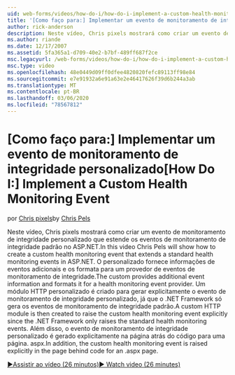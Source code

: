```yaml
---
uid: web-forms/videos/how-do-i/how-do-i-implement-a-custom-health-monitoring-event
title: '[Como faço para:] Implementar um evento de monitoramento de integridade personalizado | Microsoft Docs'
author: rick-anderson
description: Neste vídeo, Chris pixels mostrará como criar um evento de monitoramento de integridade personalizado que estende os eventos de monitoramento de integridade padrão no ASP.NET. O pro personalizado...
ms.author: riande
ms.date: 12/17/2007
ms.assetid: 5fa365a1-d709-40e2-b7bf-489ff687f2ce
msc.legacyurl: /web-forms/videos/how-do-i/how-do-i-implement-a-custom-health-monitoring-event
msc.type: video
ms.openlocfilehash: 48e0449d09ff0dfee4820820fefc89113ff98e84
ms.sourcegitcommit: e7e91932a6e91a63e2e46417626f39d6b244a3ab
ms.translationtype: MT
ms.contentlocale: pt-BR
ms.lasthandoff: 03/06/2020
ms.locfileid: "78567812"
---
```

# <a name="how-do-i-implement-a-custom-health-monitoring-event"></a><span data-ttu-id="e8d93-104">[Como faço para:] Implementar um evento de monitoramento de integridade personalizado</span><span class="sxs-lookup"><span data-stu-id="e8d93-104">[How Do I:] Implement a Custom Health Monitoring Event</span></span>

<span data-ttu-id="e8d93-105">por [Chris pixels](https://twitter.com/chrispels)</span><span class="sxs-lookup"><span data-stu-id="e8d93-105">by [Chris Pels](https://twitter.com/chrispels)</span></span>

<span data-ttu-id="e8d93-106">Neste vídeo, Chris pixels mostrará como criar um evento de monitoramento de integridade personalizado que estende os eventos de monitoramento de integridade padrão no ASP.NET.</span><span class="sxs-lookup"><span data-stu-id="e8d93-106">In this video Chris Pels will show how to create a custom health monitoring event that extends a standard health monitoring events in ASP.NET.</span></span> <span data-ttu-id="e8d93-107">O personalizado fornece informações de eventos adicionais e os formata para um provedor de eventos de monitoramento de integridade.</span><span class="sxs-lookup"><span data-stu-id="e8d93-107">The custom provides additional event information and formats it for a health monitoring event provider.</span></span> <span data-ttu-id="e8d93-108">Um módulo HTTP personalizado é criado para gerar explicitamente o evento de monitoramento de integridade personalizado, já que o .NET Framework só gera os eventos de monitoramento de integridade padrão.</span><span class="sxs-lookup"><span data-stu-id="e8d93-108">A custom HTTP module is then created to raise the custom health monitoring event explicitly since the .NET Framework only raises the standard health monitoring events.</span></span> <span data-ttu-id="e8d93-109">Além disso, o evento de monitoramento de integridade personalizado é gerado explicitamente na página atrás do código para uma página. aspx.</span><span class="sxs-lookup"><span data-stu-id="e8d93-109">In addition, the custom health monitoring event is raised explicitly in the page behind code for an .aspx page.</span></span>

[<span data-ttu-id="e8d93-110">&#9654;Assistir ao vídeo (26 minutos)</span><span class="sxs-lookup"><span data-stu-id="e8d93-110">&#9654; Watch video (26 minutes)</span></span>](https://channel9.msdn.com/Blogs/ASP-NET-Site-Videos/how-do-i-implement-a-custom-health-monitoring-event)
